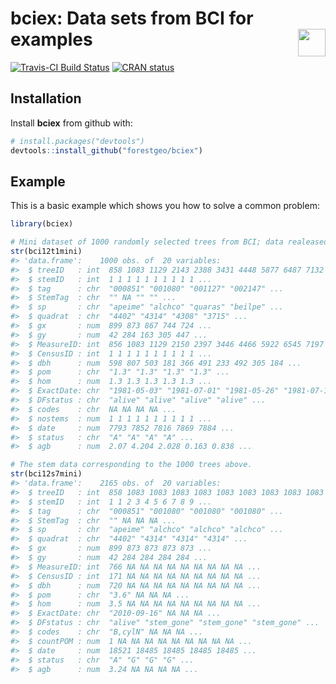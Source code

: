 
<!-- Don't edit README.md; instead, please edit README.Rmd -->
bciex: Data sets from BCI for examples<img src="https://i.imgur.com/39pvr4n.png" align="right" height=44 />
===========================================================================================================

[![Travis-CI Build Status](https://travis-ci.org/forestgeo/bciex.svg?branch=master)](https://travis-ci.org/forestgeo/bciex) [![CRAN status](http://www.r-pkg.org/badges/version/bciex)](https://cran.r-project.org/package=bciex)

Installation
------------

Install **bciex** from github with:

``` r
# install.packages("devtools")
devtools::install_github("forestgeo/bciex")
```

Example
-------

This is a basic example which shows you how to solve a common problem:

``` r
library(bciex)

# Mini dataset of 1000 randomly selected trees from BCI; data realeased in 2012
str(bci12t1mini)
#> 'data.frame':    1000 obs. of  20 variables:
#>  $ treeID   : int  858 1083 1129 2143 2388 3431 4448 5877 6487 7132 ...
#>  $ stemID   : int  1 1 1 1 1 1 1 1 1 1 ...
#>  $ tag      : chr  "000851" "001080" "001127" "002147" ...
#>  $ StemTag  : chr  "" NA "" "" ...
#>  $ sp       : chr  "apeime" "alchco" "quaras" "beilpe" ...
#>  $ quadrat  : chr  "4402" "4314" "4308" "3715" ...
#>  $ gx       : num  899 873 867 744 724 ...
#>  $ gy       : num  42 284 163 305 447 ...
#>  $ MeasureID: int  856 1083 1129 2150 2397 3446 4466 5922 6545 7197 ...
#>  $ CensusID : int  1 1 1 1 1 1 1 1 1 1 ...
#>  $ dbh      : num  598 807 503 181 366 491 233 492 305 184 ...
#>  $ pom      : chr  "1.3" "1.3" "1.3" "1.3" ...
#>  $ hom      : num  1.3 1.3 1.3 1.3 1.3 ...
#>  $ ExactDate: chr  "1981-05-03" "1981-07-01" "1981-05-26" "1981-07-18" ...
#>  $ DFstatus : chr  "alive" "alive" "alive" "alive" ...
#>  $ codes    : chr  NA NA NA NA ...
#>  $ nostems  : num  1 1 1 1 1 1 1 1 1 1 ...
#>  $ date     : num  7793 7852 7816 7869 7884 ...
#>  $ status   : chr  "A" "A" "A" "A" ...
#>  $ agb      : num  2.07 4.204 2.028 0.163 0.838 ...

# The stem data corresponding to the 1000 trees above.
str(bci12s7mini)
#> 'data.frame':    2165 obs. of  20 variables:
#>  $ treeID   : int  858 1083 1083 1083 1083 1083 1083 1083 1083 1083 ...
#>  $ stemID   : int  1 1 2 3 4 5 6 7 8 9 ...
#>  $ tag      : chr  "000851" "001080" "001080" "001080" ...
#>  $ StemTag  : chr  "" NA NA NA ...
#>  $ sp       : chr  "apeime" "alchco" "alchco" "alchco" ...
#>  $ quadrat  : chr  "4402" "4314" "4314" "4314" ...
#>  $ gx       : num  899 873 873 873 873 ...
#>  $ gy       : num  42 284 284 284 284 ...
#>  $ MeasureID: int  766 NA NA NA NA NA NA NA NA NA ...
#>  $ CensusID : int  171 NA NA NA NA NA NA NA NA NA ...
#>  $ dbh      : num  720 NA NA NA NA NA NA NA NA NA ...
#>  $ pom      : chr  "3.6" NA NA NA ...
#>  $ hom      : num  3.5 NA NA NA NA NA NA NA NA NA ...
#>  $ ExactDate: chr  "2010-09-16" NA NA NA ...
#>  $ DFstatus : chr  "alive" "stem_gone" "stem_gone" "stem_gone" ...
#>  $ codes    : chr  "B,cylN" NA NA NA ...
#>  $ countPOM : num  1 NA NA NA NA NA NA NA NA NA ...
#>  $ date     : num  18521 18485 18485 18485 18485 ...
#>  $ status   : chr  "A" "G" "G" "G" ...
#>  $ agb      : num  3.24 NA NA NA NA ...
```
